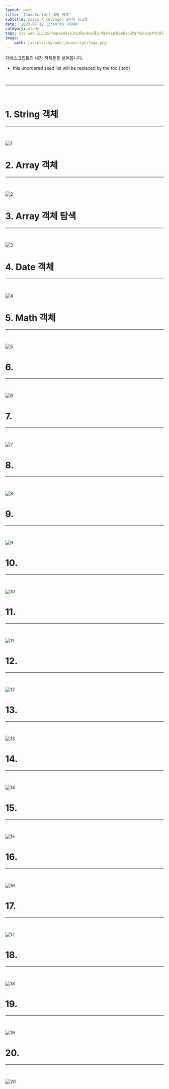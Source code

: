 ```yaml
---
layout: post
title: "[JavaScript] 내장 객체"
subtitle: posco X codingon 2주차 회고록
date: '2023-07-12 12:40:00 +0900'
category: study
tags: css web 포스코&nbspx&nbsp코딩온&nbsp풀스택&nbsp웹&nbsp개발자&nbsp부트캠프&nbsp8기
image:
    path: /assets/img/web/javascript/logo.png
---
```


자바스크립트의 내장 객체들을 살펴봅니다.<br>

<!--more-->

* this unordered seed list will be replaced by the toc
{:toc}
<br>



---
<br>

# 1. String 객체
---
<br>

![1](/assets/img/web/spring/2023-04-24-[Spring]_파일_업로드/1.png)
<br>



# 2. Array 객체
---
<br>

![2](/assets/img/web/spring/2023-04-24-[Spring]_파일_업로드/2.png)
<br>




# 3. Array 객체 탐색
---
<br>

![3](/assets/img/web/spring/2023-04-24-[Spring]_파일_업로드/3.png)
<br>



# 4. Date 객체
---
<br>

![4](/assets/img/web/spring/2023-04-24-[Spring]_파일_업로드/4.png)
<br>




# 5. Math 객체
---
<br>

![5](/assets/img/web/spring/2023-04-24-[Spring]_파일_업로드/5.png)
<br>



# 6. 
---
<br>

![6](/assets/img/web/spring/2023-04-24-[Spring]_파일_업로드/6.png)
<br>



# 7. 
---
<br>

![7](/assets/img/web/spring/2023-04-24-[Spring]_파일_업로드/7.png)
<br>



# 8. 
---
<br>

![8](/assets/img/web/spring/2023-04-24-[Spring]_파일_업로드/8.png)
<br>




# 9. 
---
<br>

![9](/assets/img/web/spring/2023-04-24-[Spring]_파일_업로드/9.png)
<br>



# 10. 
---
<br>

![10](/assets/img/web/spring/2023-04-24-[Spring]_파일_업로드/10.png)
<br>



# 11. 
---
<br>

![11](/assets/img/web/spring/2023-04-24-[Spring]_파일_업로드/11.png)
<br>



# 12. 
---
<br>

![12](/assets/img/web/spring/2023-04-24-[Spring]_파일_업로드/12.png)
<br>



# 13. 
---
<br>

![13](/assets/img/web/spring/2023-04-24-[Spring]_파일_업로드/13.png)
<br>



# 14. 
---
<br>

![14](/assets/img/web/spring/2023-04-24-[Spring]_파일_업로드/14.png)
<br>



# 15. 
---
<br>

![15](/assets/img/web/spring/2023-04-24-[Spring]_파일_업로드/15.png)
<br>



# 16. 
---
<br>

![16](/assets/img/web/spring/2023-04-24-[Spring]_파일_업로드/16.png)
<br>



# 17. 
---
<br>

![17](/assets/img/web/spring/2023-04-24-[Spring]_파일_업로드/17.png)
<br>



# 18. 
---
<br>

![18](/assets/img/web/spring/2023-04-24-[Spring]_파일_업로드/18.png)
<br>



# 19. 
---
<br>

![19](/assets/img/web/spring/2023-04-24-[Spring]_파일_업로드/19.png)
<br>



# 20. 
---
<br>

![20](/assets/img/web/spring/2023-04-24-[Spring]_파일_업로드/20.png)
<br>
